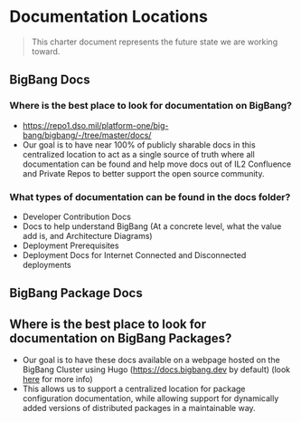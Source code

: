 # Documentation Locations

> This charter document represents the future state we are working toward.

## BigBang Docs

### Where is the best place to look for documentation on BigBang?

- <https://repo1.dso.mil/platform-one/big-bang/bigbang/-/tree/master/docs/>
- Our goal is to have near 100% of publicly sharable docs in this centralized location to act as a single source of truth where all documentation can be found and help move docs out of IL2 Confluence and Private Repos to better support the open source community.

### What types of documentation can be found in the docs folder?

- Developer Contribution Docs
- Docs to help understand BigBang (At a concrete level, what the value add is, and Architecture Diagrams)
- Deployment Prerequisites
- Deployment Docs for Internet Connected and Disconnected deployments

## BigBang Package Docs

## Where is the best place to look for documentation on BigBang Packages?

- Our goal is to have these docs available on a webpage hosted on the BigBang Cluster using Hugo
  (<https://docs.bigbang.dev> by default) (look [here](https://repo1.dso.mil/platform-one/big-bang/bigbang/-/blob/master/charter/PackageDocumentation.md) for more info)
- This allows us to support a centralized location for package configuration documentation, while allowing support for dynamically added versions of distributed packages in a maintainable way.
